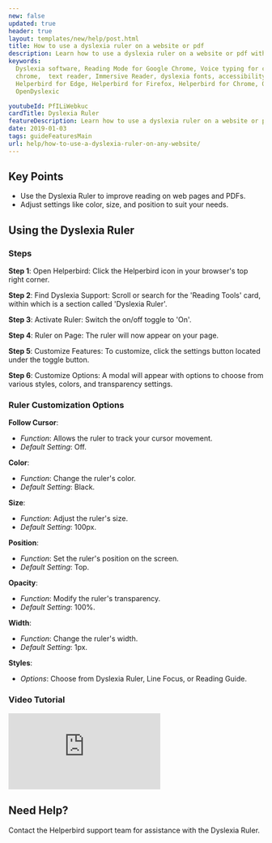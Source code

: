 ```yaml
---
new: false
updated: true
header: true
layout: templates/new/help/post.html
title: How to use a dyslexia ruler on a website or pdf
description: Learn how to use a dyslexia ruler on a website or pdf with the Helperbird browser extension.
keywords:
  Dyslexia software, Reading Mode for Google Chrome, Voice typing for chrome, Text to speech for
  chrome,  text reader, Immersive Reader, dyslexia fonts, accessibility software, dyslexia software,
  Helperbird for Edge, Helperbird for Firefox, Helperbird for Chrome, Opendyslexic for Chrome,
  OpenDyslexic

youtubeId: PfILiWebkuc
cardTitle: Dyslexia Ruler
featureDescription: Learn how to use a dyslexia ruler on a website or pdf with the Helperbird browser extension.
date: 2019-01-03
tags: guideFeaturesMain
url: help/how-to-use-a-dyslexia-ruler-on-any-website/
---
```


## Key Points

- Use the Dyslexia Ruler to improve reading on web pages and PDFs.
- Adjust settings like color, size, and position to suit your needs.

## Using the Dyslexia Ruler

### Steps

**Step 1**: Open Helperbird: Click the Helperbird icon in your browser's top right corner.

**Step 2**: Find Dyslexia Support: Scroll or search for the 'Reading Tools' card, within which is a section called 'Dyslexia Ruler'.

**Step 3**: Activate Ruler: Switch the on/off toggle to 'On'.

**Step 4**: Ruler on Page: The ruler will now appear on your page.

**Step 5**: Customize Features: To customize, click the settings button located under the toggle button.

**Step 6**: Customize Options: A modal will appear with options to choose from various styles, colors, and transparency settings.

### Ruler Customization Options

**Follow Cursor**: 
  - *Function*: Allows the ruler to track your cursor movement.
  - *Default Setting*: Off.

**Color**: 
  - *Function*: Change the ruler's color.
  - *Default Setting*: Black.

**Size**: 
  - *Function*: Adjust the ruler's size.
  - *Default Setting*: 100px.

**Position**: 
  - *Function*: Set the ruler's position on the screen.
  - *Default Setting*: Top.

**Opacity**: 
  - *Function*: Modify the ruler's transparency.
  - *Default Setting*: 100%.

**Width**: 
  - *Function*: Change the ruler's width.
  - *Default Setting*: 1px.

**Styles**: 
  - *Options*: Choose from Dyslexia Ruler, Line Focus, or Reading Guide.



### Video Tutorial

<div
class="mt-12 mb-12  bg-stone-600 rounded-2xl  aspect-w-16 aspect-h-9"
>
<iframe   
id="videos" 
class="rounded-md shadow-2xl ring-1 ring-gray-900/10"
src="https://www.youtube-nocookie.com/embed/ZI7yqBKd91E" 
title="YouTube video player" 
frameborder="0"
allow="accelerometer; autoplay; clipboard-write; encrypted-media; gyroscope; picture-in-picture; web-share" 
allowfullscreen>
</iframe>
</div>


## Need Help?

Contact the Helperbird support team for assistance with the Dyslexia Ruler.






